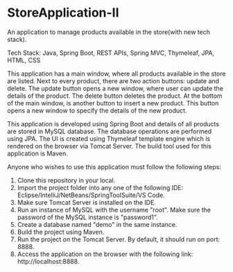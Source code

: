 # StoreApplication-II
An application to manage products available in the store(with new tech stack).

Tech Stack: Java, Spring Boot, REST APIs, Spring MVC, Thymeleaf, JPA, HTML, CSS

This application has a main window, where all products available in the store are listed. Next to every product, there are two action buttons: update and delete. The update button opens a new window, where user can update the details of the product. The delete button deletes the product. At the bottom of the main window, is another button to insert a new product. This button opens a new window to specify the details of the new product.

This application is developed using Spring Boot and details of all products are stored in MySQL database. The database operations are performed using JPA. The UI is created using Thymeleaf template engine which is rendered on the browser via Tomcat Server. The build tool used for this application is Maven.

Anyone who wishes to use this application must follow the following steps:

1. Clone this repository in your local.
2. Import the project folder into any one of the following IDE: Eclipse/IntelliJ/NetBeans/SpringToolSuite/VS Code.
3. Make sure Tomcat Server is installed on the IDE.
4. Run an instance of MySQL with the username "root". Make sure the password of the MySQL instance is "password1".
5. Create a database named "demo" in the same instance.
6. Build the project using Maven.
7. Run the project on the Tomcat Server. By default, it should run on port: 8888.
8. Access the application on the browser with the following link: http://localhost:8888.
